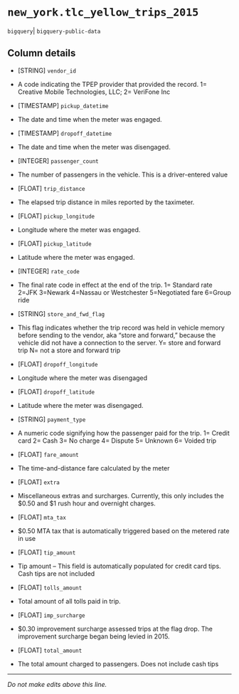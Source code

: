 # `new_york.tlc_yellow_trips_2015`
`bigquery`| `bigquery-public-data`

## Column details
* [STRING]    `vendor_id`
 - A code indicating the TPEP provider that provided the record. 1= Creative Mobile Technologies, LLC; 2= VeriFone Inc
* [TIMESTAMP] `pickup_datetime`
 - The date and time when the meter was engaged.
* [TIMESTAMP] `dropoff_datetime`
 - The date and time when the meter was disengaged.
* [INTEGER]   `passenger_count`
 - The number of passengers in the vehicle. This is a driver-entered value
* [FLOAT]     `trip_distance`
 - The elapsed trip distance in miles reported by the taximeter.
* [FLOAT]     `pickup_longitude`
 - Longitude where the meter was engaged.
* [FLOAT]     `pickup_latitude`
 - Latitude where the meter was engaged.
* [INTEGER]   `rate_code`
 - The final rate code in effect at the end of the trip. 1= Standard rate 2=JFK 3=Newark 4=Nassau or Westchester 5=Negotiated fare 6=Group ride
* [STRING]    `store_and_fwd_flag`
 - This flag indicates whether the trip record was held in vehicle memory before sending to the vendor, aka “store and forward,” because the vehicle did not have a connection to the server. Y= store and forward trip N= not a store and forward trip
* [FLOAT]     `dropoff_longitude`
 - Longitude where the meter was disengaged
* [FLOAT]     `dropoff_latitude`
 - Latitude where the meter was disengaged.
* [STRING]    `payment_type`
 - A numeric code signifying how the passenger paid for the trip. 1= Credit card 2= Cash 3= No charge 4= Dispute 5= Unknown 6= Voided trip
* [FLOAT]     `fare_amount`
 - The time-and-distance fare calculated by the meter
* [FLOAT]     `extra`
 - Miscellaneous extras and surcharges. Currently, this only includes the $0.50 and $1 rush hour and overnight charges.
* [FLOAT]     `mta_tax`
 - $0.50 MTA tax that is automatically triggered based on the metered rate in use
* [FLOAT]     `tip_amount`
 - Tip amount – This field is automatically populated for credit card tips. Cash tips are not included
* [FLOAT]     `tolls_amount`
 - Total amount of all tolls paid in trip.
* [FLOAT]     `imp_surcharge`
 - $0.30 improvement surcharge assessed trips at the flag drop. The improvement surcharge began being levied in 2015.
* [FLOAT]     `total_amount`
 - The total amount charged to passengers. Does not include cash tips

-------------------------------------------------------------------------------
*Do not make edits above this line.*
